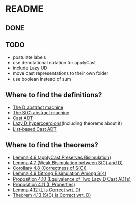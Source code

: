 # README

## DONE

## TODO

* postulate labels
* use denotational notation for applyCast
* include Lazy UD
* move cast representations to their own folder
* use boolean instead of sum

## Where to find the definitions?

* [The D abstract machine](./D/Machine.agda)
* [The S(C) abstract machine](./S/Machine.agda)
* [Cast ADT](./S/CastADT.agda)
* [Lazy D hypercoercions](./S/HCast.agda)(Including theorems about it)
* [List-based Cast ADT](./S/LCast.agda)

## Where to find the theorems?

* [Lemma 4.6 (applyCast Preserves Bisimulation)](./Bisimulation.agda)
* [Lemma 4.7 (Weak Bisimulation between S(C) and D)](./Bisimulation.agda)
* [Corollary 4.8 (Correctness of S(C))](./Bisimulation.agda)
* [Lemma 4.9 (Strong Bisimulation Among S(·))](./S/Bisimulation.agda)
* [Proposition 4.10 (Equivalence of Two Lazy D Cast ADTs)](./S/Bisimulation.agda)
* [Proposition 4.11 (L Properties)](./S/LCast.agda)
* [Lemma 4.12 (L is Correct wrt. D)](./Correctness.agda)
* [Theorem 4.13 (S(C) is Correct wrt. D)](./Correctness.agda)
